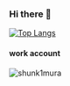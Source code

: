 ### Hi there 👋

[![Top Langs](https://github-readme-stats.vercel.app/api/top-langs/?username=tj16kimura&layout=compact)](https://github.com/anuraghazra/github-readme-stats)

#### work account
![shunk1mura](https://github.com/shunk1mura/)

<!--
**tj16kimura/tj16kimura** is a ✨ _special_ ✨ repository because its `README.md` (this file) appears on your GitHub profile.

Here are some ideas to get you started:

- 🔭 I’m currently working on ...
- 🌱 I’m currently learning ...
- 👯 I’m looking to collaborate on ...
- 🤔 I’m looking for help with ...
- 💬 Ask me about ...
- 📫 How to reach me: ...
- 😄 Pronouns: ...
- ⚡ Fun fact: ...
-->
